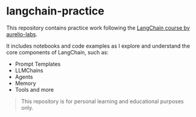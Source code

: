 # langchain-practice

This repository contains practice work following the [LangChain course by aurelio-labs](https://github.com/aurelio-labs/langchain-course#).

It includes notebooks and code examples as I explore and understand the core components of LangChain, such as:

- Prompt Templates
- LLMChains
- Agents
- Memory
- Tools and more

> This repository is for personal learning and educational purposes only.
